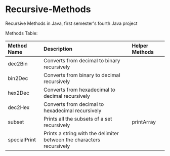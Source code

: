 # Recursive-Methods
Recursive Methods in Java, first semester's fourth Java project

Methods Table:

| Method Name                    | Description                                                           | Helper Methods              |
|:-------------------------------|:----------------------------------------------------------------------|:----------------------------|
| dec2Bin                        | Converts from decimal to binary recursively                           |                             |
| bin2Dec                        | Converts from binary to decimal recursively                           |                             |
| hex2Dec                        | Converts from hexadecimal to decimal recursively                      |                             |
| dec2Hex                        | Converts from decimal to hexadecimal recursively                      |                             |
| subset                         | Prints all the subsets of a set recursively                           | printArray                  |
| specialPrint                   | Prints a string with the delimiter between the characters recursively |                             |
